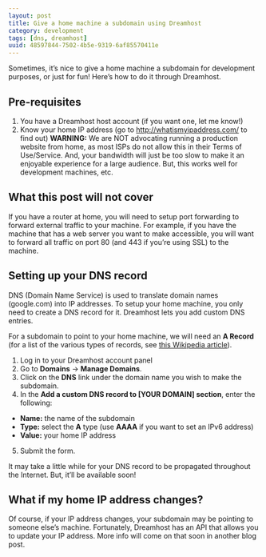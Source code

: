 ```yaml
---
layout: post
title: Give a home machine a subdomain using Dreamhost
category: development
tags: [dns, dreamhost]
uuid: 48597844-7502-4b5e-9319-6af85570411e
---
```


Sometimes, it’s nice to give a home machine a subdomain for development purposes, or just for fun!  Here’s how to do it through Dreamhost.

<!--more-->

## Pre-requisites

1. You have a Dreamhost host account (if you want one, let me know!)
2. Know your home IP address (go to http://whatismyipaddress.com/ to find out)
**WARNING:** We are NOT advocating running a production website from home, as most ISPs do not allow this in their Terms of Use/Service.  And, your bandwidth will just be too slow to make it an enjoyable experience for a large audience.  But, this works well for development machines, etc.

## What this post will not cover

If you have a router at home, you will need to setup port forwarding to forward external traffic to your machine.  For example, if you have the machine that has a web server you want to make accessible, you will want to forward all traffic on port 80 (and 443 if you’re using SSL) to the machine.

## Setting up your DNS record

DNS (Domain Name Service) is used to translate domain names (google.com) into IP addresses.  To setup your home machine, you only need to create a DNS record for it.  Dreamhost lets you add custom DNS entries.

For a subdomain to point to your home machine, we will need an **A Record** (for a list of the various types of records, see [this Wikipedia article](http://en.wikipedia.org/wiki/List_of_DNS_record_types)).

1. Log in to your Dreamhost account panel
2. Go to **Domains** -> **Manage Domains**.
3. Click on the **DNS** link under the domain name you wish to make the subdomain.
4. In the **Add a custom DNS record to [YOUR DOMAIN] section**, enter the following:
  - **Name:** the name of the subdomain
  - **Type:** select the **A** type (use **AAAA** if you want to set an IPv6 address)
  - **Value:** your home IP address
5. Submit the form.

It may take a little while for your DNS record to be propagated throughout the Internet.  But, it’ll be available soon!

## What if my home IP address changes?

Of course, if your IP address changes, your subdomain may be pointing to someone else’s machine.  Fortunately, Dreamhost has an API that allows you to update your IP address.  More info will come on that soon in another blog post.


